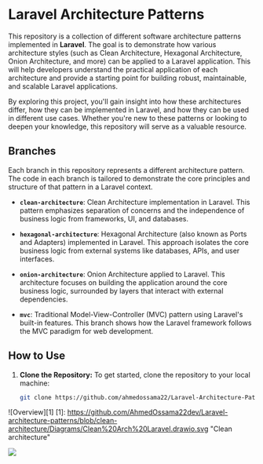 # Laravel Architecture Patterns

This repository is a collection of different software architecture patterns implemented in **Laravel**. The goal is to demonstrate how various architecture styles (such as Clean Architecture, Hexagonal Architecture, Onion Architecture, and more) can be applied to a Laravel application. This will help developers understand the practical application of each architecture and provide a starting point for building robust, maintainable, and scalable Laravel applications.

By exploring this project, you'll gain insight into how these architectures differ, how they can be implemented in Laravel, and how they can be used in different use cases. Whether you're new to these patterns or looking to deepen your knowledge, this repository will serve as a valuable resource.

## Branches

Each branch in this repository represents a different architecture pattern. The code in each branch is tailored to demonstrate the core principles and structure of that pattern in a Laravel context.

- **`clean-architecture`**: Clean Architecture implementation in Laravel. This pattern emphasizes separation of concerns and the independence of business logic from frameworks, UI, and databases.
  
- **`hexagonal-architecture`**: Hexagonal Architecture (also known as Ports and Adapters) implemented in Laravel. This approach isolates the core business logic from external systems like databases, APIs, and user interfaces.
  
- **`onion-architecture`**: Onion Architecture applied to Laravel. This architecture focuses on building the application around the core business logic, surrounded by layers that interact with external dependencies.

- **`mvc`**: Traditional Model-View-Controller (MVC) pattern using Laravel's built-in features. This branch shows how the Laravel framework follows the MVC paradigm for web development.

## How to Use

1. **Clone the Repository:**
   To get started, clone the repository to your local machine:
   ```bash
   git clone https://github.com/ahmedossama22/Laravel-Architecture-Patterns.git


![Overview][1]
[1]: https://github.com/AhmedOssama22dev/Laravel-architecture-patterns/blob/clean-architecture/Diagrams/Clean%20Arch%20Laravel.drawio.svg  "Clean architecture"

<img src="https://github.com/AhmedOssama22dev/Laravel-architecture-patterns/blob/clean-architecture/Diagrams/Clean%20Arch%20Laravel.drawio.svg">


